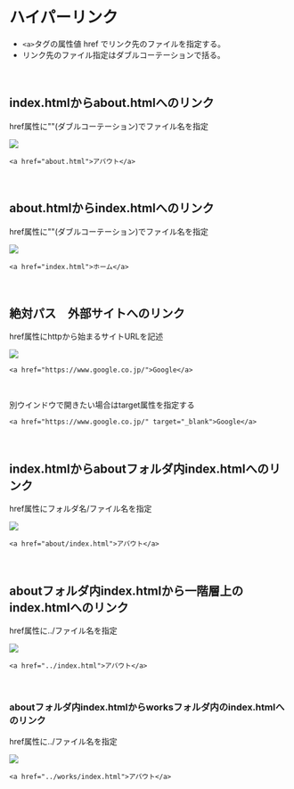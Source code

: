 # ハイパーリンク

* `<a>`タグの属性値 href でリンク先のファイルを指定する。* リンク先のファイル指定はダブルコーテーションで括る。

&nbsp;
&nbsp;

## index.htmlからabout.htmlへのリンク
href属性に""(ダブルコーテーション)でファイル名を指定

![](https://yonekura907.github.io/myHtml/markup08@2x.png)


```
<a href="about.html">アバウト</a>
```

&nbsp;
&nbsp;

## about.htmlからindex.htmlへのリンク
href属性に""(ダブルコーテーション)でファイル名を指定

![](https://yonekura907.github.io/myHtml/markup09@2x.png)


```
<a href="index.html">ホーム</a>
```
&nbsp;
&nbsp;
&nbsp;

## 絶対パス　外部サイトへのリンク
href属性にhttpから始まるサイトURLを記述

![](https://yonekura907.github.io/myHtml/markup10@2x.png)


```
<a href="https://www.google.co.jp/">Google</a>
```
&nbsp;
&nbsp;
&nbsp;

別ウインドウで開きたい場合はtarget属性を指定する

```
<a href="https://www.google.co.jp/" target="_blank">Google</a>
```

&nbsp;
&nbsp;
&nbsp;

## index.htmlからaboutフォルダ内index.htmlへのリンク

href属性にフォルダ名/ファイル名を指定

![](https://yonekura907.github.io/myHtml/markup11@2x.png)


```
<a href="about/index.html">アバウト</a>
```

&nbsp;
&nbsp;
&nbsp;

## aboutフォルダ内index.htmlから一階層上のindex.htmlへのリンク
href属性に../ファイル名を指定

![](https://yonekura907.github.io/myHtml/markup12@2x.png)


```
<a href="../index.html">アバウト</a>
```
&nbsp;
&nbsp;
&nbsp;

### aboutフォルダ内index.htmlからworksフォルダ内のindex.htmlへのリンク
href属性に../ファイル名を指定

![](https://yonekura907.github.io/myHtml/markup13@2x.png)


```
<a href="../works/index.html">アバウト</a>
```
